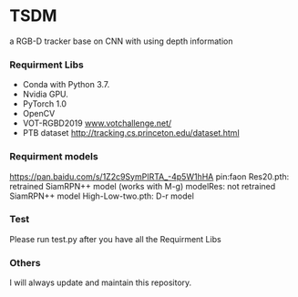 # TSDM
a RGB-D tracker base on CNN with using depth information

### Requirment Libs
* Conda with Python 3.7.
* Nvidia GPU.
* PyTorch 1.0
* OpenCV
* VOT-RGBD2019 www.votchallenge.net/
* PTB dataset  http://tracking.cs.princeton.edu/dataset.html

### Requirment models
https://pan.baidu.com/s/1Z2c9SymPIRTA_-4p5W1hHA pin:faon
Res20.pth: retrained SiamRPN++ model (works with M-g)
modelRes: not retrained SiamRPN++ model
High-Low-two.pth: D-r model


### Test
Please run test.py after you have all the Requirment Libs

### Others
I will always update and maintain this repository.
